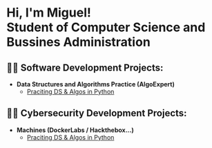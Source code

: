 <h1>Hi, I'm Miguel! <br/> Student of Computer Science and Bussines Administration </h1>

<h2>👨‍💻 Software Development Projects:</h2>

- <b>Data Structures and Algorithms Practice (AlgoExpert)</b>
  - [Praciting DS & Algos in Python](https://github.com/joshmadakor1/Algorithms-Practice)

<h2>👨‍💻 Cybersecurity Development Projects:</h2>

- <b> Machines (DockerLabs / Hackthebox...)</b>
  - [Praciting DS & Algos in Python](https://github.com/joshmadakor1/Algorithms-Practice)


